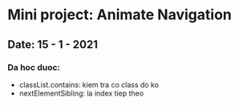 # Mini project: Animate Navigation

## Date: 15 - 1 - 2021

### Da hoc duoc:
- classList.contains: kiem tra co class do ko
- nextElementSibling: la index tiep theo